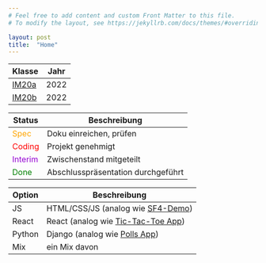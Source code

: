```yaml
---
# Feel free to add content and custom Front Matter to this file.
# To modify the layout, see https://jekyllrb.com/docs/themes/#overriding-theme-defaults

layout: post
title:  "Home"
---
```


| Klasse          | Jahr |
| --------------- | ---- |
| [IM20a](im20a)  | 2022 |
| [IM20b](im20b)  | 2022 |

| Status         | Beschreibung                       |
| -------------- | ---------------------------------- |
| <o>Spec</o>    | Doku einreichen, prüfen            |
| <r>Coding</r>  | Projekt genehmigt                  |
| <v>Interim</v> | Zwischenstand mitgeteilt           |
| <g>Done<g/>    | Abschlusspräsentation durchgeführt |

<style>
r { color: Red }
o { color: Orange }
g { color: Green }
v { color: Darkviolet }
</style>

| Option | Beschreibung                            |
| ------ | --------------------------------------- |
| JS     | HTML/CSS/JS (analog wie [SF4-Demo][1])  |
| React  | React (analog wie [Tic-Tac-Toe App][2]) |
| Python | Django (analog wie [Polls App][3])      |
| Mix    | ein Mix davon                           |

[1]: https://infinite-eyrie-25308.herokuapp.com/
[2]: https://immense-ridge-84979.herokuapp.com/
[3]: https://boiling-river-23927.herokuapp.com/
